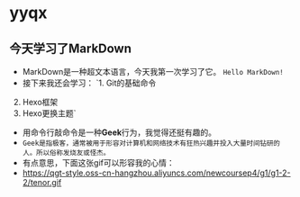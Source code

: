 # yyqx
## 今天学习了MarkDown
* MarkDown是一种超文本语言，今天我第一次学习了它。
`Hello MarkDown! `
* 接下来我还会学习：
`1. Git的基础命令
2. Hexo框架
3. Hexo更换主题`
* 用命令行敲命令是一种**Geek**行为，我觉得还挺有趣的。
* `Geek是指极客，通常被用于形容对计算机和网络技术有狂热兴趣并投入大量时间钻研的人。所以俗称发烧友或怪杰。`
* 有点意思，下面这张gif可以形容我的心情：
* https://qgt-style.oss-cn-hangzhou.aliyuncs.com/newcoursep4/g1/g1-2-2/tenor.gif
